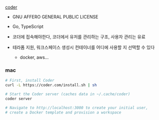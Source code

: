 [coder](https://github.com/coder)
- GNU AFFERO GENERAL PUBLIC LICENSE
- Go, TypeScript

- 코더에 접속해야한다, 코더에서 유저를 관리하는 구조, 사용자 관리는 유료
- 테라폼 지원, 워크스페이스 생성시 컨테이너를 어디에 사용할 지 선택할 수 있다
	- docker, aws...

### mac
```sh
# First, install Coder
curl -L https://coder.com/install.sh | sh

# Start the Coder server (caches data in ~/.cache/coder)
coder server

# Navigate to http://localhost:3000 to create your initial user,
# create a Docker template and provision a workspace
```

